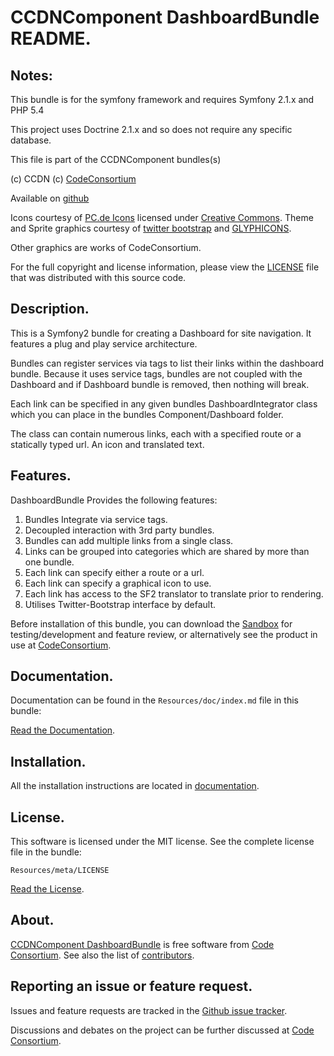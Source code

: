 CCDNComponent DashboardBundle README.
=====================================


## Notes:  
  
This bundle is for the symfony framework and requires Symfony 2.1.x and PHP 5.4
  
This project uses Doctrine 2.1.x and so does not require any specific database.
  

This file is part of the CCDNComponent bundles(s)

(c) CCDN (c) [CodeConsortium](http://www.codeconsortium.com/)

Available on [github](http://www.github.com/codeconsortium/CCDNComponentDashboardBundle)

Icons courtesy of [PC.de Icons](http://pc.de/icons/) licensed under [Creative Commons](http://creativecommons.org/licenses/by/3.0/).
Theme and Sprite graphics courtesy of [twitter bootstrap](http://twitter.github.com/bootstrap/index.html) and [GLYPHICONS](http://glyphicons.com/).

Other graphics are works of CodeConsortium.

For the full copyright and license information, please view the [LICENSE](http://github.com/codeconsortium/CCDNComponentDashboardBundle/blob/master/Resources/meta/LICENSE) file that was distributed with this source code.

## Description.

This is a Symfony2 bundle for creating a Dashboard for site navigation. It features a plug and play service architecture. 

Bundles can register services via tags to list their links within the dashboard bundle. Because it uses service tags, bundles 
are not coupled with the Dashboard and if Dashboard bundle is removed, then nothing will break. 

Each link can be specified in any given bundles DashboardIntegrator class which you can place in the bundles Component/Dashboard folder.

The class can contain numerous links, each with a specified route or a statically typed url. An icon and translated text.

## Features.

DashboardBundle Provides the following features:

1. Bundles Integrate via service tags.
2. Decoupled interaction with 3rd party bundles.
3. Bundles can add multiple links from a single class.
4. Links can be grouped into categories which are shared by more than one bundle.
5. Each link can specify either a route or a url.
6. Each link can specify a graphical icon to use.
7. Each link has access to the SF2 translator to translate prior to rendering.
8. Utilises Twitter-Bootstrap interface by default.

Before installation of this bundle, you can download the [Sandbox](https://github.com/codeconsortium/CCDNSandBox) for testing/development and feature review, or alternatively see the product in use at [CodeConsortium](http://www.codeconsortium.com).

## Documentation.

Documentation can be found in the `Resources/doc/index.md` file in this bundle:

[Read the Documentation](http://github.com/codeconsortium/CCDNComponentDashboardBundle/blob/master/Resources/doc/index.md).

## Installation.

All the installation instructions are located in [documentation](http://github.com/codeconsortium/CCDNComponentDashboardBundle/blob/master/Resources/doc/install.md).

## License.

This software is licensed under the MIT license. See the complete license file in the bundle:

	Resources/meta/LICENSE

[Read the License](http://github.com/codeconsortium/CCDNComponentDashboardBundle/blob/master/Resources/meta/LICENSE).

## About.

[CCDNComponent DashboardBundle](http://github.com/codeconsortium/CCDNComponentDashboardBundle) is free software from [Code Consortium](http://www.codeconsortium.com).
See also the list of [contributors](http://github.com/codeconsortium/CCDNComponentDashboardBundle/contributors).

## Reporting an issue or feature request.

Issues and feature requests are tracked in the [Github issue tracker](http://github.com/codeconsortium/CCDNComponentDashboardBundle/issues).

Discussions and debates on the project can be further discussed at [Code Consortium](http://www.codeconsortium.com).
